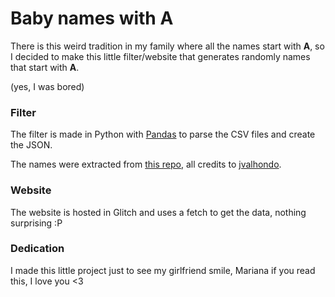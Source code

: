 # Baby names with A

There is this weird tradition in my family where all the names start with **A**, so I decided to make this little filter/website that generates randomly names that start with **A**.

(yes, I was bored)

### Filter

The filter is made in Python with [Pandas](https://pandas.pydata.org) to parse the CSV files and create the JSON.

The names were extracted from [this repo](https://github.com/jvalhondo/spanish-names-surnames), all credits to [jvalhondo](https://github.com/jvalhondo).

### Website

The website is hosted in Glitch and uses a fetch to get the data, nothing surprising :P


### Dedication

I made this little project just to see my girlfriend smile, Mariana if you read this, I love you <3